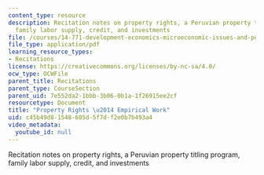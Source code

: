 ```yaml
---
content_type: resource
description: Recitation notes on property rights, a Peruvian property titling program,
  family labor supply, credit, and investments
file: /courses/14-771-development-economics-microeconomic-issues-and-policy-models-fall-2008/c45b49d81548605d5f7df2e0b7b493a4_rec11.pdf
file_type: application/pdf
learning_resource_types:
- Recitations
license: https://creativecommons.org/licenses/by-nc-sa/4.0/
ocw_type: OCWFile
parent_title: Recitations
parent_type: CourseSection
parent_uid: 7e552da2-1bbb-3b06-0b1a-1f26915ee2cf
resourcetype: Document
title: "Property Rights \u2014 Empirical Work"
uid: c45b49d8-1548-605d-5f7d-f2e0b7b493a4
video_metadata:
  youtube_id: null
---
```

Recitation notes on property rights, a Peruvian property titling program, family labor supply, credit, and investments